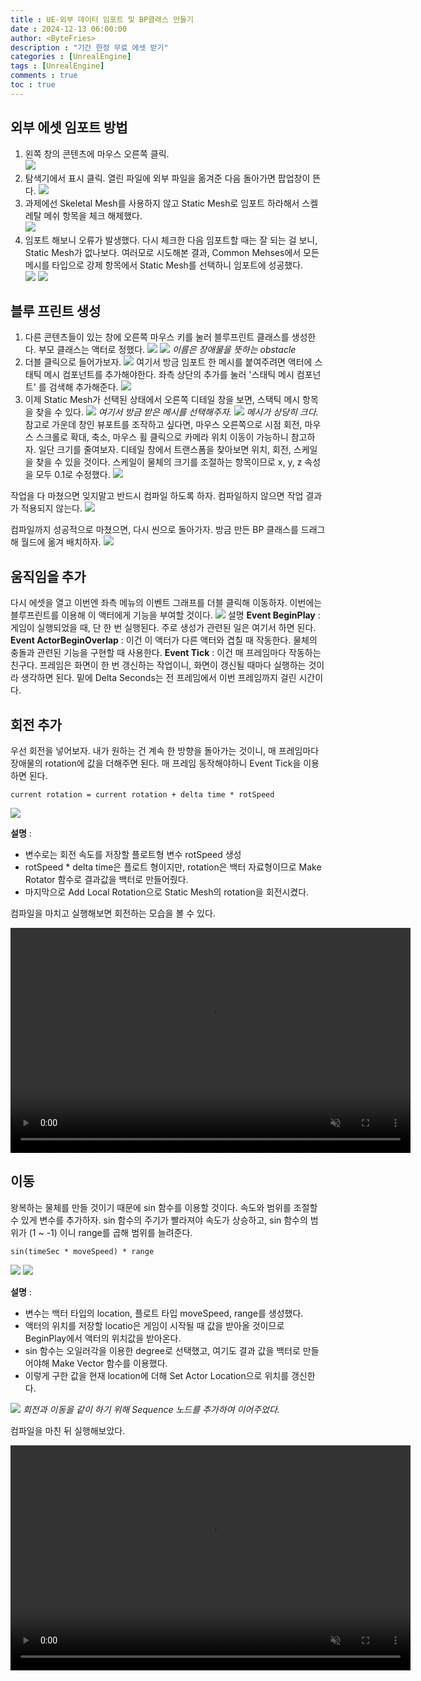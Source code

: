 ```yaml
---
title : UE-외부 데이터 임포트 및 BP클래스 만들기
date : 2024-12-13 06:00:00
author: <ByteFries>
description : "기간 한정 무료 에셋 받기"
categories : [UnrealEngine]
tags : [UnrealEngine]
comments : true
toc : true
---
```


## <span style = "font-weight: 800;">외부 에셋 임포트 방법</span>

1. 왼쪽 창의 콘텐츠에 마우스 오른쪽 클릭.  
   ![](/assets/image/import1.png)  
2. 탐색기에서 표시 클릭. 열린 파일에 외부 파일을 옮겨준 다음 돌아가면 팝업창이 뜬다.
   ![](/assets/image/import2.png)  
3. 과제에선 Skeletal Mesh를 사용하지 않고 Static Mesh로 임포트 하라해서 스켈레탈 메쉬 항목을 체크 해제했다.  
   ![](/assets/image/import3.png)  
4. 임포트 해보니 오류가 발생했다. 다시 체크한 다음 임포트할 때는 잘 되는 걸 보니, Static Mesh가 없나보다. 여러모로 시도해본 결과, Common Mehses에서 모든 메시를 타입으로 강제 항목에서 Static Mesh를 선택하니 임포트에 성공했다.  
   ![](/assets/image/import4.png)
   ![](/assets/image/import5.png)

## <span style = "font-weight: 800;">블루 프린트 생성</span>

1. 다른 콘텐츠들이 있는 창에 오른쪽 마우스 키를 눌러 블루프린트 클래스를 생성한다. 부모 클래스는 액터로 정했다.
   ![](/assets/image/createBP1.png)
   ![](/assets/image/createBP2.png)
   _이름은 장애물을 뜻하는 obstacle_
2. 더블 클릭으로 들어가보자.
   ![](/assets/image/editBP1.png)
   여기서 방금 임포트 한 메시를 붙여주려면 액터에 스태틱 메시 컴포넌트를 추가해야한다. 좌측 상단의 추가를 눌러 '스태틱 메시 컴포넌트' 를 검색해 추가해준다.
   ![](/assets/image/editBP2.png)
3. 이제 Static Mesh가 선택된 상태에서 오른쪽 디테일 창을 보면, 스택틱 메시 항목을 찾을 수 있다.
   ![](/assets/image/addMesh1.png)
   _여기서 방금 받은 메시를 선택해주자._
   ![](/assets/image/addMesh2.png)
   _메시가 상당히 크다._  참고로 가운데 창인 뷰포트를 조작하고 싶다면, 마우스 오른쪽으로 시점 회전, 마우스 스크롤로 확대, 축소, 마우스 휠 클릭으로 카메라 위치 이동이 가능하니 참고하자.
   일단 크기를 줄여보자. 디테일 창에서 트랜스폼을 찾아보면 위치, 회전, 스케일을 찾을 수 있을 것이다. 스케일이 물체의 크기를 조절하는 항목이므로 x, y, z 속성을 모두 0.1로 수정했다.
   ![](/assets/image/addMesh3.png)

작업을 다 마쳤으면 잊지말고 반드시 컴파일 하도록 하자. 컴파일하지 않으면 작업 결과가 적용되지 않는다.
![](/assets/image/compile1.png)

컴파일까지 성공적으로 마쳤으면, 다시 씬으로 돌아가자. 방금 만든 BP 클래스를 드래그 해 월드에 옮겨 배치하자.
![](/assets/image/importFinal.png)

## <span style = "font-weight: 800;">움직임을 추가</span>

다시 에셋을 열고 이번엔 좌측 메뉴의 이벤트 그래프를 더블 클릭해 이동하자. 이번에는 블루프린트를 이용해 이 액터에게 기능을 부여할 것이다.
![](/assets/image/event1.png)
설명
**Event BeginPlay** : 게임이 실행되었을 때, 단 한 번 실행된다. 주로 생성가 관련된 일은 여기서 하면 된다.
**Event ActorBeginOverlap** : 이건 이 액터가 다른 액터와 겹칠 때 작동한다. 물체의 충돌과 관련된 기능을 구현할 때 사용한다.
**Event Tick** : 이건 매 프레임마다 작동하는 친구다. 프레임은 화면이 한 번 갱신하는 작업이니, 화면이 갱신될 때마다 실행하는 것이라 생각하면 된다. 밑에 Delta Seconds는 전 프레임에서 이번 프레임까지 걸린 시간이다.

## <span style = "font-weight: 800;">회전 추가</span>
우선 회전을 넣어보자. 내가 원하는 건 계속 한 방향을 돌아가는 것이니, 매 프레임마다 장애물의 rotation에 값을 더해주면 된다. 매 프레임 동작해야하니 Event Tick을 이용하면 된다.

`current rotation = current rotation + delta time * rotSpeed`

![](/assets/image/rotationBP.png)

**설명** :
 - 변수로는 회전 속도를 저장할 플로트형 변수 rotSpeed 생성
 - rotSpeed * delta time은 플로트 형이지만, rotation은 백터 자료형이므로 Make Rotator 함수로 결과값을 백터로 만들어줬다.
 - 마지막으로 Add Local Rotation으로 Static Mesh의 rotation을 회전시켰다.

컴파일을 마치고 실행해보면 회전하는 모습을 볼 수 있다.

<video width="640" height="360" autoplay muted loop>
  <source src="/assets/mp4/unreal4_1.mkv" type="video/webm">
  Your browser does not support the video tag.
</video>

## <span style = "font-weight: 800;">이동</span>

왕복하는 물체를 만들 것이기 때문에 sin 함수를 이용할 것이다. 속도와 범위를 조절할 수 있게 변수를 추가하자. sin 함수의 주기가 빨라져야 속도가 상승하고, sin 함수의 범위가 (1 ~ -1) 이니 range를 곱해 범위를 늘려준다.  

`sin(timeSec * moveSpeed) * range`

![](/assets/image/translationBP1.png)
![](/assets/image/translationBP2.png)

**설명** :
 - 변수는 백터 타입의 location, 플로트 타입 moveSpeed, range를 생성했다.
 - 액터의 위치를 저장할 locatio은 게임이 시작될 때 값을 받아올 것이므로 BeginPlay에서 액터의 위치값을 받아온다. 
 - sin 함수는 오일러각을 이용한 degree로 선택했고, 여기도 결과 값을 백터로 만들어야해 Make Vector 함수를 이용했다.
 - 이렇게 구한 값을 현재 location에 더해 Set Actor Location으로 위치를 갱신한다.

![](/assets/image/finalBP.png)
_회전과 이동을 같이 하기 위해 Sequence 노드를 추가하여 이어주었다._

컴파일을 마친 뒤 실행해보았다.

<video width="640" height="360" autoplay muted loop>
  <source src="/assets/mp4/unreal4_2.mkv" type="video/webm">
  Your browser does not support the video tag.
</video>

